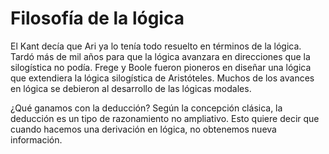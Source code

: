 # Filosofía de la lógica

El Kant decía que Ari ya lo tenía todo resuelto en términos de la lógica. Tardó más de mil años para
que la lógica  avanzara en direcciones que la silogística no podía. Frege y Boole fueron pioneros
en diseñar una lógica que extendiera la lógica silogística de Aristóteles. Muchos de los avances en
lógica se debieron al desarrollo de las lógicas modales. 

¿Qué ganamos con la deducción? Según la concepción clásica, la deducción es un tipo de razonamiento
no ampliativo. Esto quiere decir que cuando hacemos una derivación en lógica, no obtenemos nueva
información.
